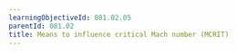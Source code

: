 ```yaml
---
learningObjectiveId: 081.02.05
parentId: 081.02
title: Means to influence critical Mach number (MCRIT)
---
```



